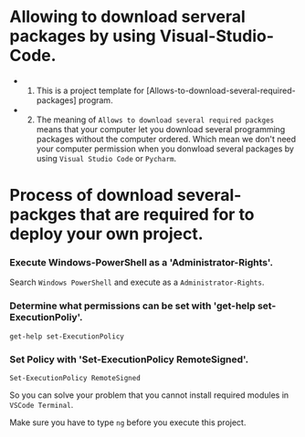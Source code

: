 # Allowing to download serveral packages by using Visual-Studio-Code.

- 1. This is a project template for [Allows-to-download-several-required-packages] program.
- 2. The meaning of ```Allows to download several required packges``` means that your computer let you download several programming packages without the computer ordered. Which mean we don't need your computer permission when you donwload several packages by using ```Visual Studio Code``` or ```Pycharm```.



# Process of download several-packges that are required for to deploy your own project.


### Execute Windows-PowerShell as a 'Administrator-Rights'.

Search ```Windows PowerShell``` and execute as a  ```Administrator-Rights```.


### Determine what permissions can be set with 'get-help set-ExecutionPoliy'.

```
get-help set-ExecutionPolicy
```


### Set Policy with 'Set-ExecutionPolicy RemoteSigned'.

```
Set-ExecutionPolicy RemoteSigned
```

So you can solve your problem that you cannot install required modules in ```VSCode Terminal```.

Make sure you have to type ```ng``` before you execute this project.

